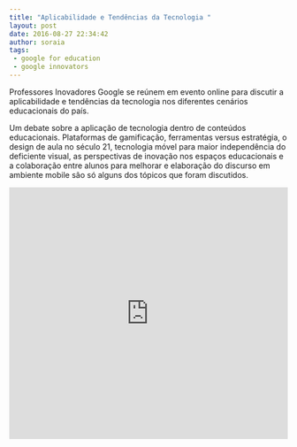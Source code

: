```yaml
---
title: "Aplicabilidade e Tendências da Tecnologia "
layout: post
date: 2016-08-27 22:34:42
author: soraia
tags: 
 - google for education
 - google innovators
---
```


Professores Inovadores Google se reúnem em evento online para discutir a aplicabilidade e tendências da tecnologia nos diferentes cenários educacionais do país.

Um debate sobre a aplicação de tecnologia dentro de conteúdos educacionais. Plataformas de gamificação, ferramentas versus estratégia, o design de aula no século 21, tecnologia móvel para maior independência do deficiente visual, as perspectivas de inovação nos espaços educacionais e a colaboração entre alunos para melhorar e elaboração do discurso em ambiente mobile são só alguns dos tópicos que foram discutidos.

<iframe 
  width="100%" 
  height="455" 
  src="http://www.youtube.com/embed/zIzkV2xIfZA?&autoplay=1&autohide=1&modestbranding=0&showinfo=0&ap=%2526fmt%3D22" 
  frameborder="0" 
  allowfullscreen>
</iframe>

